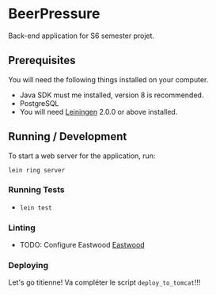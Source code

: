 # BeerPressure

Back-end application for S6 semester projet.

## Prerequisites

You will need the following things installed on your computer.

* Java SDK must me installed, version 8 is recommended.
* PostgreSQL
* You will need [Leiningen][] 2.0.0 or above installed.

[leiningen]: https://github.com/technomancy/leiningen

## Running / Development

To start a web server for the application, run:

`lein ring server`

### Running Tests

* `lein test`

### Linting

* TODO: Configure Eastwood [Eastwood][]

[Eastwood]: https://github.com/jonase/eastwood

### Deploying

Let's go titienne! Va compléter le script `deploy_to_tomcat`!!!
